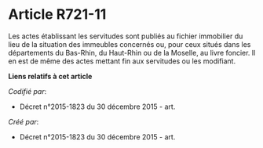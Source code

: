 # Article R721-11

Les actes établissant les servitudes sont publiés au fichier immobilier du lieu de la situation des immeubles concernés ou,
pour ceux situés dans les départements du Bas-Rhin, du Haut-Rhin ou de la Moselle, au livre foncier. Il en est de même des
actes mettant fin aux servitudes ou les modifiant.

**Liens relatifs à cet article**

_Codifié par_:

  - Décret n°2015-1823 du 30 décembre 2015 - art.

_Créé par_:

  - Décret n°2015-1823 du 30 décembre 2015 - art.
